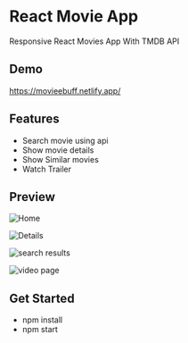 # React Movie App

Responsive React Movies App With TMDB API

## Demo

https://movieebuff.netlify.app/

## Features

- Search movie using api
- Show movie details
- Show Similar movies
- Watch Trailer

## Preview

![Home](https://user-images.githubusercontent.com/93603167/179352182-7ce333f2-e455-4b7a-9521-1c8820930461.png)


![Details](https://user-images.githubusercontent.com/93603167/179352230-c22316a4-c910-4060-afc2-0524389e0fe5.png)


![search results](https://user-images.githubusercontent.com/93603167/179352271-6aeed550-387b-4f15-8bf4-24f712a27e39.png)


![video page](https://user-images.githubusercontent.com/93603167/179352251-e6203084-4f44-4f9e-aa18-bfbbc42937dc.png)



## Get Started

- npm install
- npm start
